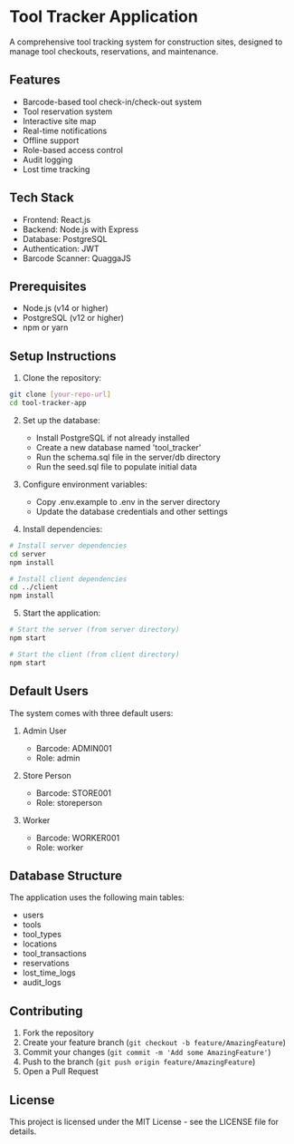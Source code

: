 # Tool Tracker Application

A comprehensive tool tracking system for construction sites, designed to manage tool checkouts, reservations, and maintenance.

## Features

- Barcode-based tool check-in/check-out system
- Tool reservation system
- Interactive site map
- Real-time notifications
- Offline support
- Role-based access control
- Audit logging
- Lost time tracking

## Tech Stack

- Frontend: React.js
- Backend: Node.js with Express
- Database: PostgreSQL
- Authentication: JWT
- Barcode Scanner: QuaggaJS

## Prerequisites

- Node.js (v14 or higher)
- PostgreSQL (v12 or higher)
- npm or yarn

## Setup Instructions

1. Clone the repository:
```bash
git clone [your-repo-url]
cd tool-tracker-app
```

2. Set up the database:
   - Install PostgreSQL if not already installed
   - Create a new database named 'tool_tracker'
   - Run the schema.sql file in the server/db directory
   - Run the seed.sql file to populate initial data

3. Configure environment variables:
   - Copy .env.example to .env in the server directory
   - Update the database credentials and other settings

4. Install dependencies:
```bash
# Install server dependencies
cd server
npm install

# Install client dependencies
cd ../client
npm install
```

5. Start the application:
```bash
# Start the server (from server directory)
npm start

# Start the client (from client directory)
npm start
```

## Default Users

The system comes with three default users:

1. Admin User
   - Barcode: ADMIN001
   - Role: admin

2. Store Person
   - Barcode: STORE001
   - Role: storeperson

3. Worker
   - Barcode: WORKER001
   - Role: worker

## Database Structure

The application uses the following main tables:
- users
- tools
- tool_types
- locations
- tool_transactions
- reservations
- lost_time_logs
- audit_logs

## Contributing

1. Fork the repository
2. Create your feature branch (`git checkout -b feature/AmazingFeature`)
3. Commit your changes (`git commit -m 'Add some AmazingFeature'`)
4. Push to the branch (`git push origin feature/AmazingFeature`)
5. Open a Pull Request

## License

This project is licensed under the MIT License - see the LICENSE file for details. 